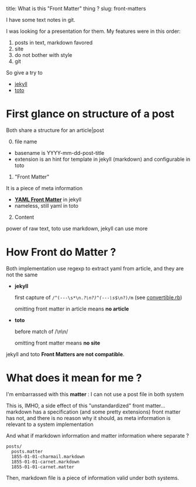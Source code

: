 title: What is this "Front Matter" thing ?
slug: front-matters

I have some text notes in git.

I was looking for a presentation for them.
My features were in this order:

1. posts in text, markdown favored
2. site
3. do not bother with style
4. git

So give a try to

* [jekyll](https://github.com/mojombo/jekyll)
* [toto](https://github.com/cloudhead/toto)


First glance on structure of a post
===================================

Both share a structure for an article|post 

0. file name

  * basename is YYYY-mm-dd-post-title
  * extension is an hint for template in jekyll (markdown) and configurable in toto

1. "Front Matter"

  It is a piece of meta information

  * __[YAML Front Matter](https://github.com/mojombo/jekyll/wiki/YAML-Front-Matter)__ in jekyll
  * nameless, still yaml in toto

2. Content

  power of raw text, toto use markdown, jekyll can use more


How Front do Matter ?
=====================

Both implementation use regexp to extract yaml from article, and they are not the same

* __jekyll__

    first capture of <code>/^(---\s*\n.*?\n?)^(---\s*$\n?)/m</code>
    (see [convertible.rb](https://github.com/mojombo/jekyll/blob/master/lib/jekyll/convertible.rb))
    
    omitting front matter in article means __no article__
    
* __toto__

    before match of /\n\n/

    omitting front matter means __no site__

jekyll and toto __Front Matters are not compatible__.


What does it mean for me ?
===========================

I'm embarrassed with this __matter__ : I can not use a post file in both system

This is, IMHO, a side effect of this "unstandardized" front matter...
markdown has a specification (and some pretty extensions)
front matter has not, and there is no reason why it should, as meta information is relevant to a system implementation

And what if markdown information and matter information where separate ?

    posts/
      posts.matter
      1855-01-01-charmail.markdown
      1855-01-01-carnet.markdown
      1855-01-01-carnet.matter
      
Then, markdown file is a piece of information valid under both systems.
